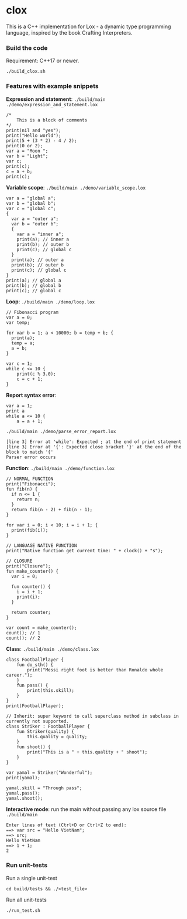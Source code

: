 # clox

This is a C++ implementation for Lox - a dynamic type programming language, inspired by the book Crafting Interpreters.

### Build the code

Requirement: C++17 or newer.

```
./build_clox.sh
```

### Features with example snippets

**Expression and statement**: `./build/main ./demo/expression_and_statement.lox`

```
/*
    This is a block of comments
*/
print(nil and "yes");
print("Hello world");
print(5 + (3 * 2) - 4 / 2);
print(0 or 2);
var a = "Moon ";
var b = "Light";
var c;
print(c);
c = a + b;
print(c);
```

**Variable scope**: `./build/main ./demo/variable_scope.lox`

```
var a = "global a";
var b = "global b";
var c = "global c";
{
  var a = "outer a";
  var b = "outer b";
  {
    var a = "inner a";
    print(a); // inner a
    print(b); // outer b
    print(c); // global c
  }
  print(a); // outer a
  print(b); // outer b
  print(c); // global c
}
print(a); // global a
print(b); // global b
print(c); // global c
```

**Loop**: `./build/main ./demo/loop.lox`

```
// Fibonacci program
var a = 0;
var temp;

for var b = 1; a < 10000; b = temp + b; {
  print(a);
  temp = a;
  a = b;
}

var c = 1;
while c <= 10 {
    print(c % 3.0);
    c = c + 1;
}
```

**Report syntax error**:

```
var a = 1;
print a
while a <= 10 {
    a = a + 1;
```

`./build/main ./demo/parse_error_report.lox`

```
[line 3] Error at 'while': Expected ; at the end of print statement
[line 3] Error at '{': Expected close bracket '}' at the end of the block to match '{'
Parser error occurs
```

**Function**: `./build/main ./demo/function.lox`

```
// NORMAL FUNCTION
print("Fibonacci");
fun fib(n) {
  if n <= 1 {
    return n;
  }
  return fib(n - 2) + fib(n - 1);
}

for var i = 0; i < 10; i = i + 1; {
  print(fib(i));
}

// LANGUAGE NATIVE FUNCTION
print("Native function get current time: " + clock() + "s");

// CLOSURE
print("Closure");
fun make_counter() {
  var i = 0;

  fun counter() {
    i = i + 1;
    print(i);
  }

  return counter;
}

var count = make_counter();
count(); // 1
count(); // 2
```

**Class**: `./build/main ./demo/class.lox`

```
class FootballPlayer {
    fun do_sth() {
        print("Messi right foot is better than Ronaldo whole career.");
    }
    fun pass() {
        print(this.skill);
    }
}
print(FootballPlayer);

// Inherit: super keyword to call superclass method in subclass in currently not supported.
class Striker : FootballPlayer {
    fun Striker(quality) {
        this.quality = quality;
    }
    fun shoot() {
        print("This is a " + this.quality + " shoot");
    }
}

var yamal = Striker("Wonderful");
print(yamal);

yamal.skill = "Through pass";
yamal.pass();
yamal.shoot();
```

**Interactive mode**: run the main without passing any lox source file `./build/main`

```
Enter lines of text (Ctrl+D or Ctrl+Z to end):
==> var src = "Hello VietNam";
==> src;
Hello VietNam
==> 1 + 1;
2
```

### Run unit-tests

Run a single unit-test

```
cd build/tests && ./<test_file>
```

Run all unit-tests

```
./run_test.sh
```
